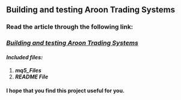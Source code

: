 ## Building and testing Aroon Trading Systems

### Read the article through the following link:

### **_[Building and testing Aroon Trading Systems](https://www.mql5.com/en/articles/14006)_**

#### **_Included files:_**

1. **_mq5_Files_**
2. **_README File_**

#### I hope that you find this project useful for you.

